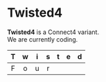 # Twisted4

**Twisted4** is a Connect4 variant.  
We are currently coding.

| T | w | i | s | t | e | d |
|:-:|:-:|:-:|:-:|:-:|:-:|:-:|
| F | o | u | r |   |   |   |
